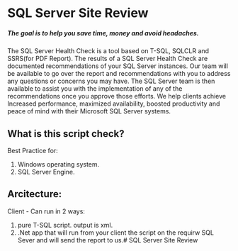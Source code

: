 # SQL Server Site Review

##### The goal is to help you save time, money and avoid headaches.

The SQL Server Health Check is a tool based on T-SQL, SQLCLR and SSRS(for PDF Report).
The results of a SQL Server Health Check are documented recommendations of your SQL Server instances. Our team will be available to go over the report and recommendations with you to address any questions or concerns you may have. The SQL Server team is then available to assist you with the implementation of any of the recommendations once you approve those efforts. 
We help clients achieve Increased performance, maximized availability, boosted productivity and peace of mind with their Microsoft SQL Server systems.


## What is this script check?
Best Practice for:
1. Windows operating system.
2. SQL Server Engine.

## Arcitecture:
Client - Can run in 2 ways:
1. pure T-SQL script. output is xml.
2. .Net app that will run from your client the script on the requirw SQL Sever and will send the report to us.# SQL Server Site Review
